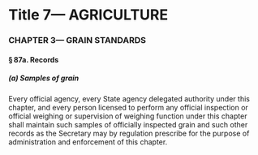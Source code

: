 
# Title 7— AGRICULTURE
### CHAPTER 3— GRAIN STANDARDS
#### § 87a. Records
##### (a) Samples of grain

Every official agency, every State agency delegated authority under this chapter, and every person licensed to perform any official inspection or official weighing or supervision of weighing function under this chapter shall maintain such samples of officially inspected grain and such other records as the Secretary may by regulation prescribe for the purpose of administration and enforcement of this chapter.
